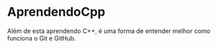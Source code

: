 # AprendendoCpp
Além de esta aprendendo C++, é uma forma de entender melhor como funciona o Git e GitHub.
